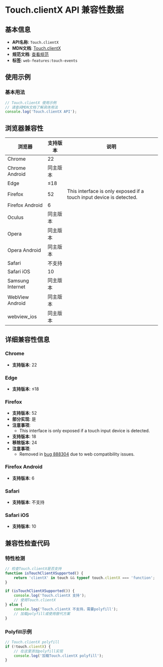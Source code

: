 # Touch.clientX API 兼容性数据

## 基本信息

- **API名称**: `Touch.clientX`
- **MDN文档**: [Touch.clientX](https://developer.mozilla.org/docs/Web/API/Touch/clientX)
- **规范文档**: [查看规范](https://w3c.github.io/touch-events/#dom-touch-clientx)
- **标签**: `web-features:touch-events`

## 使用示例

### 基本用法

```javascript
// Touch.clientX 使用示例
// 请查阅MDN文档了解具体用法
console.log('Touch.clientX API');
```

## 浏览器兼容性

| 浏览器 | 支持版本 | 说明 |
|--------|----------|------|
| Chrome | 22 |  |
| Chrome Android | 同主版本 |  |
| Edge | ≤18 |  |
| Firefox | 52 | This interface is only exposed if a touch input device is detected. |
| Firefox Android | 6 |  |
| Oculus | 同主版本 |  |
| Opera | 同主版本 |  |
| Opera Android | 同主版本 |  |
| Safari | 不支持 |  |
| Safari iOS | 10 |  |
| Samsung Internet | 同主版本 |  |
| WebView Android | 同主版本 |  |
| webview_ios | 同主版本 |  |

## 详细兼容性信息

### Chrome

- **支持版本**: 22

### Edge

- **支持版本**: ≤18

### Firefox

- **支持版本**: 52
- **部分实现**: 是
- **注意事项**:
  - This interface is only exposed if a touch input device is detected.
- **支持版本**: 18
- **移除版本**: 24
- **注意事项**:
  - Removed in [bug 888304](https://bugzil.la/888304) due to web compatibility issues.

### Firefox Android

- **支持版本**: 6

### Safari

- **支持版本**: 不支持

### Safari iOS

- **支持版本**: 10

## 兼容性检查代码

### 特性检测

```javascript
// 检查Touch.clientX是否支持
function isTouchClientXSupported() {
    return 'clientX' in touch && typeof touch.clientX === 'function';
}

if (isTouchClientXSupported()) {
    console.log('Touch.clientX 支持');
    // 使用Touch.clientX
} else {
    console.log('Touch.clientX 不支持，需要polyfill');
    // 加载polyfill或使用替代方案
}
```

### Polyfill示例

```javascript
// Touch.clientX polyfill
if (!touch.clientX) {
    // 在这里添加polyfill实现
    console.log('加载Touch.clientX polyfill');
}
```

